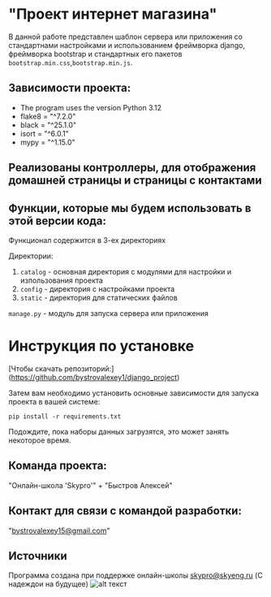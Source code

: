 # "Проект интернет магазина"

В данной работе представлен шаблон сервера или приложения со стандартнами настройками и использованием фреймворка django,
фреймворка bootstrap и стандартных его пакетов `bootstrap.min.css`,`bootstrap.min.js`.

## Зависимости проекта:
* The program uses the version Python 3.12
* flake8 = "^7.2.0"
* black = "^25.1.0"
* isort = "^6.0.1"
* mypy = "^1.15.0"


## Реализованы контроллеры, для отображения домашней страницы и страницы с контактами

## Функции, которые мы будем использовать в этой версии кода:

Функционал содержится в 3-ех директориях

Директории:
1. `catalog` - основная директория с модулями для настройки и изпользования проекта
2. `config` - директория с настройками проекта
3. `static` - директория для статических файлов

`manage.py` - модуль для запуска сервера или приложения


# Инструкция по установке
[Чтобы скачать репозиторий:] (https://github.com/bystrovalexey1/django_project)

Затем вам необходимо установить основные зависимости для запуска проекта в вашей системе:

```pip install -r requirements.txt```

Подождите, пока наборы данных загрузятся, это может занять некоторое время. 

## Команда проекта:

"Онлайн-школа 'Skypro'" + 
"Быстров Алексей"

## Контакт для связи с командой разработки:
"bystrovalexey15@gmail.com"

## Источники
Программа создана при поддержке онлайн-школы [skypro@skyeng.ru](https://sky.pro/#giftpopup) (С надеждои на будущее)
 ![alt текст](https://static.tildacdn.com/tild3364-3965-4237-b664-363533643431/Group_1321317003.svg)
